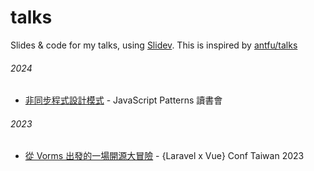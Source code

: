 # talks

Slides &amp; code for my talks, using [Slidev](https://sli.dev). This is inspired by [antfu/talks](https://github.com/antfu/talks?tab=readme-ov-file)

###### 2024

- [非同步程式設計模式](./src/2024-03-19) - JavaScript Patterns 讀書會

###### 2023

- [從 Vorms 出發的一場開源大冒險](./src/2023-08-19) - {Laravel x Vue} Conf Taiwan 2023
